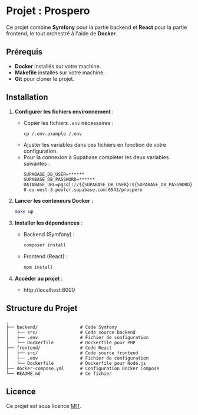 # Projet : Prospero

Ce projet combine **Symfony** pour la partie backend et **React** pour la partie frontend, le tout orchestré à l'aide de **Docker**.

## Prérequis

- **Docker** installés sur votre machine.
- **Makefile** installés sur votre machine.
- **Git** pour cloner le projet.

## Installation

1. **Configurer les fichiers environnement** :
   - Copier les fichiers `.env` nécessaires :
     ```bash
     cp /.env.example /.env
     ```
   - Ajuster les variables dans ces fichiers en fonction de votre configuration.
   - Pour la connexion à Supabase completer les deux variables suivantes :
      ```
      SUPABASE_DB_USER=******
      SUPABASE_DB_PASSWORD=******
      DATABASE_URL=pgsql://${SUPABASE_DB_USER}:${SUPABASE_DB_PASSWORD}@aws-0-eu-west-3.pooler.supabase.com:6543/prospero
      ```

2. **Lancer les conteneurs Docker** :
   ```bash
   make up
   ```

3. **Installer les dépendances** :
   - Backend (Symfony) :
     ```bash
     composer install
     ```
   - Frontend (React) :
     ```bash
     npm install
     ```

4. **Accéder au projet** :
   - http://localhost:8000

## Structure du Projet

```
.
├── backend/                # Code Symfony
│   ├── src/                # Code source backend
│   ├── .env                # Fichier de configuration
│   └── Dockerfile          # Dockerfile pour PHP
├── frontend/               # Code React
│   ├── src/                # Code source frontend
│   ├── .env                # Fichier de configuration
│   └── Dockerfile          # Dockerfile pour Node.js
├── docker-compose.yml      # Configuration Docker Compose
└── README.md               # Ce fichier
```

## Licence

Ce projet est sous licence [MIT](LICENSE).